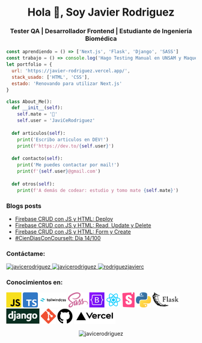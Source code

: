 <h1 align="center">Hola 👋, Soy Javier Rodriguez</h1>
<h3 align="center">Tester QA | Desarrollador Frontend | Estudiante de Ingeniería Biomédica</h3>

```js
const aprendiendo = () => ['Next.js', 'Flask', 'Django', 'SASS']
const trabajo = () => console.log('Hago Testing Manual en UNSAM y Maquetado en Delyxode')
let portfolio = {
  url: 'https://javier-rodriguez.vercel.app/',
  stack_usado: ['HTML', 'CSS'],
  estado: 'Renovando para utilizar Next.js'
}
```

```py
class About_Me():
  def __init__(self):
    self.mate = '🧉'
    self.user = 'JaviCeRodriguez'
  
  def articulos(self):
    print('Escribo articulos en DEV!')
    print(f'https://dev.to/{self.user}')
    
  def contacto(self):
    print('Me puedes contactar por mail!')
    print(f'{self.user}@gmail.com')
    
  def otros(self):
    print(f'A demás de codear: estudio y tomo mate {self.mate}')
```

### Blogs posts
<!-- BLOG-POST-LIST:START -->
- [Firebase CRUD con JS y HTML: Deploy](https://dev.to/javicerodriguez/firebase-crud-con-js-y-html-deploy-4ba6)
- [Firebase CRUD con JS y HTML: Read, Update y Delete](https://dev.to/javicerodriguez/firebase-crud-con-js-y-html-read-update-y-delete-15no)
- [Firebase CRUD con JS y HTML: Form y Create](https://dev.to/javicerodriguez/firebase-crud-con-js-y-html-form-y-create-3oe7)
- [#CienDiasConCourseIt: Día 14/100](https://dev.to/javicerodriguez/ciendiasconcourseit-dia-14-100-3ce2)
<!-- BLOG-POST-LIST:END -->

<h3>Contáctame:</h3>
<p>
  <a href="https://dev.to/javicerodriguez" target="blank">
    <img src="https://cdn.jsdelivr.net/npm/simple-icons@3.0.1/icons/dev-dot-to.svg" alt="javicerodriguez" height="30" width="40" />
  </a>
  <a href="https://twitter.com/javicerodriguez" target="blank">
    <img src="https://cdn.jsdelivr.net/npm/simple-icons@3.0.1/icons/twitter.svg" alt="javicerodriguez" height="30" width="40" />
  </a>
  <a href="https://linkedin.com/in/rodriguezjavierc" target="blank">
    <img src="https://cdn.jsdelivr.net/npm/simple-icons@3.0.1/icons/linkedin.svg" alt="rodriguezjavierc" height="30" width="40" />
  </a>
</p>

<h3>Conocimientos en:</h3>
<p>
  <img src=".\assets\logos\javascript.png" alt="JavaScript" width="40" height="40" />
  <img src=".\assets\logos\typescript.png" alt="TypeScript" width="40" height="40" />
  <img src=".\assets\logos\tailwind.png" alt="TailwindCSS" width="" height="40" />
  <img src=".\assets\logos\sass.png" alt="Sass" width="" height="40" />
  <img src=".\assets\logos\bootstrap.png" alt="Bootstrap" width="40" height="40" />
  <img src=".\assets\logos\react.png" alt="React.js" width="" height="40" />
  <img src=".\assets\logos\storybook.png" alt="Storybook" width="" height="40" />
  <img src=".\assets\logos\python.png" alt="Python" width="40" height="40" />
  <img src=".\assets\logos\flask.png" alt="Flask" width="" height="40" />
  <img src=".\assets\logos\django.png" alt="Django" width="" height="40" />
  <img src=".\assets\logos\git.png" alt="Git" width="40" height="40" />
  <img src=".\assets\logos\github.png" alt="GitHub" width="40" height="40" />
  <img src=".\assets\logos\vercel.png" alt="Vercel" width="" height="40" />
</p>

<p align="center">
  <img align="center" src="https://github-readme-stats.vercel.app/api/top-langs?username=javicerodriguez&show_icons=true&locale=en&layout=compact" alt="javicerodriguez" />
</p>
